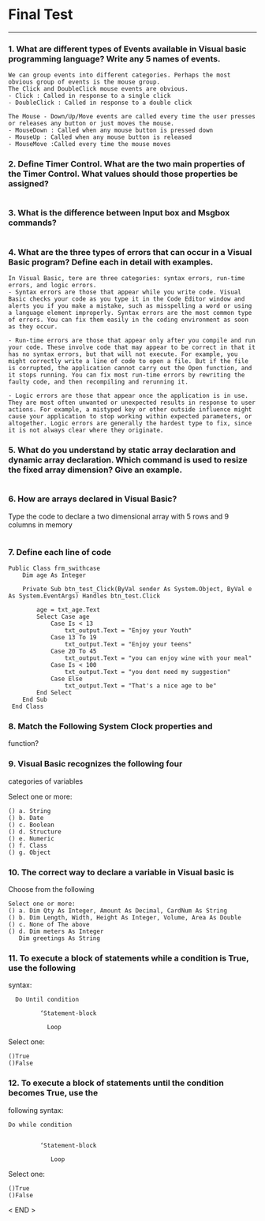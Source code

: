 # Final Test

***

### 1. What are different types of Events available in Visual basic programming language? Write any 5 names of events.
````````````````````````````````````````````````````````````
We can group events into different categories. Perhaps the most obvious group of events is the mouse group.
The Click and DoubleClick mouse events are obvious.
- Click : Called in response to a single click
- DoubleClick : Called in response to a double click

The Mouse - Down/Up/Move events are called every time the user presses or releases any button or just moves the mouse.
- MouseDown : Called when any mouse button is pressed down
- MouseUp : Called when any mouse button is released
- MouseMove :Called every time the mouse moves
````````````````````````````````````````````````````````````

### 2. Define Timer Control. What are the two main properties of the Timer Control. What values should those properties be assigned?
````````````````````````````````````````````````````````````

````````````````````````````````````````````````````````````


### 3. What is the difference between Input box and Msgbox commands?
````````````````````````````````````````````````````````````

````````````````````````````````````````````````````````````


### 4. What are the three types of errors that can occur in a Visual Basic program? Define each in detail with examples.
````````````````````````````````````````````````````````````
In Visual Basic, tere are three categories: syntax errors, run-time errors, and logic errors.
- Syntax errors are those that appear while you write code. Visual Basic checks your code as you type it in the Code Editor window and alerts you if you make a mistake, such as misspelling a word or using a language element improperly. Syntax errors are the most common type of errors. You can fix them easily in the coding environment as soon as they occur.

- Run-time errors are those that appear only after you compile and run your code. These involve code that may appear to be correct in that it has no syntax errors, but that will not execute. For example, you might correctly write a line of code to open a file. But if the file is corrupted, the application cannot carry out the Open function, and it stops running. You can fix most run-time errors by rewriting the faulty code, and then recompiling and rerunning it.

- Logic errors are those that appear once the application is in use. They are most often unwanted or unexpected results in response to user actions. For example, a mistyped key or other outside influence might cause your application to stop working within expected parameters, or altogether. Logic errors are generally the hardest type to fix, since it is not always clear where they originate.

````````````````````````````````````````````````````````````


### 5. What do you understand by static array declaration and dynamic array declaration. Which command is used to resize the fixed array dimension? Give an example.
````````````````````````````````````````````````````````````

````````````````````````````````````````````````````````````



### 6. How are arrays declared in Visual Basic?
Type the code to declare a two dimensional array with 5 rows and 9 columns in memory
````````````````````````````````````````````````````````````

````````````````````````````````````````````````````````````



### 7. Define each line of code
````````````````````````````````````````````````````````````
Public Class frm_swithcase
    Dim age As Integer
    
    Private Sub btn_test_Click(ByVal sender As System.Object, ByVal e As System.EventArgs) Handles btn_test.Click

        age = txt_age.Text
        Select Case age
            Case Is < 13
                txt_output.Text = "Enjoy your Youth"
            Case 13 To 19
                txt_output.Text = "Enjoy your teens"
            Case 20 To 45
                txt_output.Text = "you can enjoy wine with your meal"
            Case Is < 100
                txt_output.Text = "you dont need my suggestion"
            Case Else
                txt_output.Text = "That's a nice age to be"
        End Select
    End Sub
 End Class
````````````````````````````````````````````````````````````

### 8. Match the Following System Clock properties and
function?




### 9. Visual Basic recognizes the following four
categories of variables

Select one or more:
``````````````````````````
() a. String
() b. Date
() c. Boolean
() d. Structure
() e. Numeric
() f. Class
() g. Object
``````````````````````````


### 10. The correct way to declare a variable in Visual basic is

Choose from the following
````````````````````````````````````````````````````
Select one or more:
() a. Dim Qty As Integer, Amount As Decimal, CardNum As String
() b. Dim Length, Width, Height As Integer, Volume, Area As Double
() c. None of The above
() d. Dim meters As Integer
   Dim greetings As String
````````````````````````````````````````````````````



### 11. To execute a block of statements while a condition is True, use the following
syntax:
 
`````````````````````````````````````````````````
  Do Until condition

         ‘Statement-block

           Loop
`````````````````````````````````````````````````
       
Select one:
```````````````````
()True
()False
```````````````````


### 12. To execute a block of statements until the condition becomes True, use the
following syntax:

`````````````````````````````````````````````````
Do while condition


         ‘Statement-block

            Loop

`````````````````````````````````````````````````      

Select one:
``````````````````
()True
()False 
``````````````````

< END >

